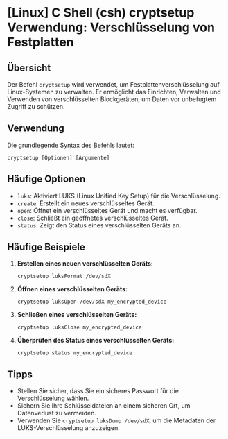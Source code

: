 # [Linux] C Shell (csh) cryptsetup Verwendung: Verschlüsselung von Festplatten

## Übersicht
Der Befehl `cryptsetup` wird verwendet, um Festplattenverschlüsselung auf Linux-Systemen zu verwalten. Er ermöglicht das Einrichten, Verwalten und Verwenden von verschlüsselten Blockgeräten, um Daten vor unbefugtem Zugriff zu schützen.

## Verwendung
Die grundlegende Syntax des Befehls lautet:

```shell
cryptsetup [Optionen] [Argumente]
```

## Häufige Optionen
- `luks`: Aktiviert LUKS (Linux Unified Key Setup) für die Verschlüsselung.
- `create`: Erstellt ein neues verschlüsseltes Gerät.
- `open`: Öffnet ein verschlüsseltes Gerät und macht es verfügbar.
- `close`: Schließt ein geöffnetes verschlüsseltes Gerät.
- `status`: Zeigt den Status eines verschlüsselten Geräts an.

## Häufige Beispiele
1. **Erstellen eines neuen verschlüsselten Geräts:**
   ```shell
   cryptsetup luksFormat /dev/sdX
   ```

2. **Öffnen eines verschlüsselten Geräts:**
   ```shell
   cryptsetup luksOpen /dev/sdX my_encrypted_device
   ```

3. **Schließen eines verschlüsselten Geräts:**
   ```shell
   cryptsetup luksClose my_encrypted_device
   ```

4. **Überprüfen des Status eines verschlüsselten Geräts:**
   ```shell
   cryptsetup status my_encrypted_device
   ```

## Tipps
- Stellen Sie sicher, dass Sie ein sicheres Passwort für die Verschlüsselung wählen.
- Sichern Sie Ihre Schlüsseldateien an einem sicheren Ort, um Datenverlust zu vermeiden.
- Verwenden Sie `cryptsetup luksDump /dev/sdX`, um die Metadaten der LUKS-Verschlüsselung anzuzeigen.